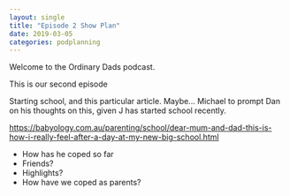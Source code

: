 ```yaml
---
layout: single
title: "Episode 2 Show Plan"
date: 2019-03-05
categories: podplanning
---
```


Welcome to the Ordinary Dads podcast.

This is our second episode

Starting school, and this particular article. Maybe... Michael to prompt Dan on his thoughts on this, given J has started school recently.

<https://babyology.com.au/parenting/school/dear-mum-and-dad-this-is-how-i-really-feel-after-a-day-at-my-new-big-school.html>

* How has he coped so far
* Friends?
* Highlights?
* How have we coped as parents?
<!--stackedit_data:
eyJoaXN0b3J5IjpbMTE0MzM2MDk0OV19
-->